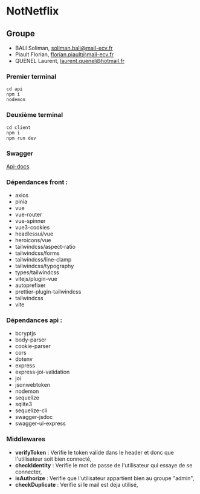 # NotNetflix

## Groupe

-  BALI Soliman, soliman.bali@mail-ecv.fr
-  Piault Florian, florian.piault@mail-ecv.fr
-  QUENEL Laurent, laurent.quenel@hotmail.fr

### Premier terminal

```
cd api
npm i
nodemon
```

### Deuxième terminal

```
cd client
npm i
npm run dev
```

### Swagger

[Api-docs](http://localhost:4000/api-docs/).

### Dépendances front :

-  axios
-  pinia
-  vue
-  vue-router
-  vue-spinner
-  vue3-cookies
-  headlessui/vue
-  heroicons/vue
-  tailwindcss/aspect-ratio
-  tailwindcss/forms
-  tailwindcss/line-clamp
-  tailwindcss/typography
-  types/tailwindcss
-  vitejs/plugin-vue
-  autoprefixer
-  prettier-plugin-tailwindcss
-  tailwindcss
-  vite

### Dépendances api :

-  bcryptjs
-  body-parser
-  cookie-parser
-  cors
-  dotenv
-  express
-  express-joi-validation
-  joi
-  jsonwebtoken
-  nodemon
-  sequelize
-  sqlite3
-  sequelize-cli
-  swagger-jsdoc
-  swagger-ui-express

### Middlewares

-  **verifyToken** : Verifie le token valide dans le header et donc que l'utilisateur soit bien connecté,
-  **checkIdentity** : Verifie le mot de passe de l'utilisateur qui essaye de se connecter,
-  **isAuthorize** : Verifie que l'utilisateur appartient bien au groupe "admin",
-  **checkDuplicate** : Verifie si le mail est deja utilisé,
